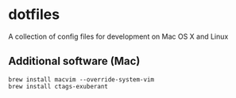 # dotfiles
A collection of config files for development on Mac OS X and Linux

## Additional software (Mac)

    brew install macvim --override-system-vim
    brew install ctags-exuberant
